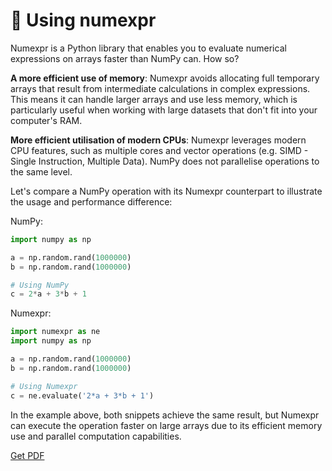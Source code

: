 # 🔢 Using numexpr

Numexpr is a Python library that enables you to evaluate numerical expressions on arrays faster than NumPy can. How so?

**A more efficient use of memory**: Numexpr avoids allocating full temporary arrays that result from intermediate calculations in complex expressions. This means it can handle larger arrays and use less memory, which is particularly useful when working with large datasets that don't fit into your computer's RAM.

**More efficient utilisation of modern CPUs**: Numexpr leverages modern CPU features, such as multiple cores and vector operations (e.g. SIMD - Single Instruction, Multiple Data). NumPy does not parallelise operations to the same level.

Let's compare a NumPy operation with its Numexpr counterpart to illustrate the usage and performance difference:

NumPy:

```python
import numpy as np

a = np.random.rand(1000000)
b = np.random.rand(1000000)

# Using NumPy
c = 2*a + 3*b + 1
```

Numexpr:

```python
import numexpr as ne
import numpy as np

a = np.random.rand(1000000)
b = np.random.rand(1000000)

# Using Numexpr
c = ne.evaluate('2*a + 3*b + 1')
```

In the example above, both snippets achieve the same result, but Numexpr can execute the operation faster on large arrays due to its efficient memory use and parallel computation capabilities.





[Get PDF](https://makepythonfaster.gumroad.com/l/get)
